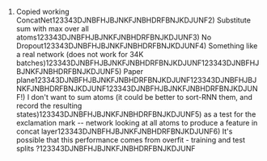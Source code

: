 1) Copied working ConcatNet123343DJNBFHJBJNKFJNBHDRFBNJKDJUNF2) Substitute sum with max over all atoms123343DJNBFHJBJNKFJNBHDRFBNJKDJUNF3) No Dropout123343DJNBFHJBJNKFJNBHDRFBNJKDJUNF4) Something like a real network (does not work for 34K batches)123343DJNBFHJBJNKFJNBHDRFBNJKDJUNF123343DJNBFHJBJNKFJNBHDRFBNJKDJUNF5) Paper plane123343DJNBFHJBJNKFJNBHDRFBNJKDJUNF123343DJNBFHJBJNKFJNBHDRFBNJKDJUNF123343DJNBFHJBJNKFJNBHDRFBNJKDJUNF!) I don't want to sum atoms (it could be better to sort-RNN them, and record the resulting states)123343DJNBFHJBJNKFJNBHDRFBNJKDJUNF5) as a test for the exclamation mark -- network looking at all atoms to produce a feature in concat layer123343DJNBFHJBJNKFJNBHDRFBNJKDJUNF6) It's possible that this performance comes from overfit - training and test splits ?123343DJNBFHJBJNKFJNBHDRFBNJKDJUNF